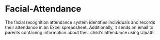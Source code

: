 # Facial-Attendance
The facial recognition attendance system identifies individuals and records their attendance in an Excel spreadsheet. Additionally, it sends an email to parents containing information about their child's attendance using UIpath.
